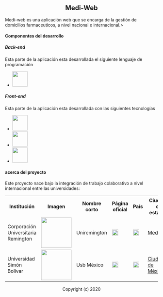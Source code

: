 <h2 align="center">Medi-Web</h2>
<p>Medi-web es una aplicación web que se encarga de la gestión de domicilios farmaceuticos, a nivel nacional e internacional.></p>

#### Componentes del desarrollo
##### Back-end
<p>Esta parte de la aplicación esta desarrollada el siguiente lenguaje de programación</p>
<ul>
<li><a href="https://www.php.net/manual/es/intro-whatis.php"><img width="50" src="https://upload.wikimedia.org/wikipedia/commons/2/27/PHP-logo.svg" /></a></li>
</ul>

##### Front-end
<p>Esta parte de la aplicación esta desarrollada con las siguientes tecnologías</p>
<ul>
<li><a href="https://developer.mozilla.org/es/docs/Web/HTML"><img width="50" src="https://upload.wikimedia.org/wikipedia/commons/thumb/6/61/HTML5_logo_and_wordmark.svg/230px-HTML5_logo_and_wordmark.svg.png" /></a></li>
<li><a href="https://developer.mozilla.org/es/docs/Web/CSS"><img width="50" src="https://www.returngis.net/wp-content/uploads/2012/05/logo_CSS3.png" /></a></li>
<li><a href="https://developer.mozilla.org/es/docs/Web/JavaScript"><img width="50" src="https://www.gsbit.org/wp-content/uploads/2016/02/javascript-1.png" /></a></li>
</ul>

#### acerca del proyecto
<p>Este proyecto nace bajo la integración de trabajo colaborativo a nivel internacional entre las universidades: 

<table>
<tr>
  <th>Institución</th>
  <th>Imagen</th>
  <th>Nombre corto</th>
  <th>Página oficial</th>
  <th>País</th>
  <th>Ciudad o estado</th>
</tr>

<tr>
  <td>Corporación Universitaria Remington</td>
  <td><img width="100" src="https://www.uniremington.edu.co/wp-content/uploads/2019/02/logo-universdad.png" /></td>
  <td>Uniremington</td>
  <td><a href="https://www.uniremington.edu.co/"><img width="20" src="https://static.vecteezy.com/system/resources/previews/000/576/013/non_2x/go-to-website-internet-icon-vector-illustration.jpg" /></a></td>
  <td><a href="https://es.wikipedia.org/wiki/Colombia"><img width="20" src="https://upload.wikimedia.org/wikipedia/commons/thumb/2/21/Flag_of_Colombia.svg/1280px-Flag_of_Colombia.svg.png" /></a></td>
  <td><a href="https://es.wikipedia.org/wiki/Medell%C3%ADn">Medellín</a></td>

</tr>

<tr>
  <td>Universidad Simón Bolívar</td>
  <td><img width="100" src="https://lh3.googleusercontent.com/proxy/vSEz2pWlyPw-Xm6nxIqex3NWBG-6luYAD_8vsEJV8BWWqxg9k1pLXL2XUAGh50MfCelFnhBhZXH8wNtKhluGIfA" /></td>
  <td>Usb México</td>
  <td><a href="http://www.usb.edu.mx/"><img width="20" src="https://static.vecteezy.com/system/resources/previews/000/576/013/non_2x/go-to-website-internet-icon-vector-illustration.jpg" /></a></td>
  <td><a href="https://es.wikipedia.org/wiki/M%C3%A9xico"><img width="20" src="https://upload.wikimedia.org/wikipedia/commons/f/fc/Flag_of_Mexico.svg" /></a></td>
  <td><a href="https://es.wikipedia.org/wiki/Ciudad_de_M%C3%A9xico">Ciudad de México</a></td>
</tr>
</table>


<p align="center">Copyright (c) 2020</p>


